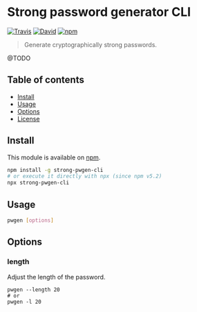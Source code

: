 # Strong password generator CLI

[![Travis](https://img.shields.io/travis/lgraubner/strong-pwgen-cli.svg)](https://travis-ci.org/lgraubner/strong-pwgen-cli) [![David](https://img.shields.io/david/lgraubner/strong-pwgen-cli.svg)](https://david-dm.org/lgraubner/strong-pwgen-cli) [![npm](https://img.shields.io/npm/v/strong-pwgen-cli.svg)](https://www.npmjs.com/package/strong-pwgen-cli)

> Generate cryptographically strong passwords.

@TODO

## Table of contents

- [Install](#install)
- [Usage](#usage)
- [Options](#options)
- [License](#license)

## Install

This module is available on [npm](https://www.npmjs.com/).

```BASH
npm install -g strong-pwgen-cli
# or execute it directly with npx (since npm v5.2)
npx strong-pwgen-cli
```

## Usage


```BASH
pwgen [options]
```

## Options

### length

Adjust the length of the password.

```
pwgen --length 20
# or
pwgen -l 20
```
